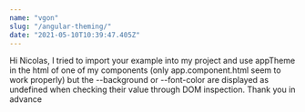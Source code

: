 ```yaml
---
name: "vgon"
slug: "/angular-theming/"
date: "2021-05-10T10:39:47.405Z"
---
```

Hi Nicolas,
I tried to import your example into my project and use appTheme in the html of one of my components (only app.component.html seem to work properly) but the --background or --font-color are displayed as undefined when checking their value through DOM inspection.
Thank you in advance
